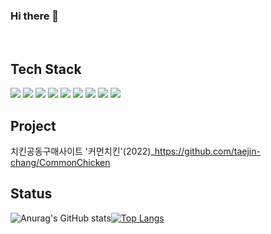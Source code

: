 ### Hi there 👋

<!--
**taejin-chang/taejin-chang** is a ✨ _special_ ✨ repository because its `README.md` (this file) appears on your GitHub profile.

Here are some ideas to get you started:

- 🔭 I’m currently working on ...
- 🌱 I’m currently learning ...
- 👯 I’m looking to collaborate on ...
- 🤔 I’m looking for help with ...
- 💬 Ask me about ...
- 📫 How to reach me: ...
- 😄 Pronouns: ...
- ⚡ Fun fact: ...
-->

<br>

## Tech Stack   <br>
<img src="https://img.shields.io/badge/Java-007396?style=flat&logo=java&logoColor=white"/> <img src="https://img.shields.io/badge/Spring-6DB33F?style=flat&logo=spring&logoColor=white"/> <img src="https://img.shields.io/badge/Maven-C71A36?style=flat&logo=apache%20maven&logoColor=white"/> <img src="https://img.shields.io/badge/HTML5-E34F26?style=flat&logo=HTML5&logoColor=white"/> <img src="https://img.shields.io/badge/CSS3-1572B6?style=flat&logo=CSS3&logoColor=white"/> <img src="https://img.shields.io/badge/JavaScript-F7DF1E?style=flat&logo=JavaScript&logoColor=black"/> <img src="https://img.shields.io/badge/BootStrap-7952B3?style=flat&logo=BootStrap&logoColor=white"/> <img src="https://img.shields.io/badge/jQuery-0769AD?style=flat&logo=jQuery&logoColor=white"/> <img src="https://img.shields.io/badge/Oracle-F80000?style=flat&logo=oracle&logoColor=white"/> 
<br>

## Project   <br>
치킨공동구매사이트 '커먼치킨'(2022)_https://github.com/taejin-chang/CommonChicken

## Status <br>  
![Anurag's GitHub stats](https://github-readme-stats.vercel.app/api?username=taejin-chang&show_icons=true&theme=default&hide=prs,issues)[![Top Langs](https://github-readme-stats.vercel.app/api/top-langs/?username=taejin-chang&layout=compact&langs_count=4)](https://github.com/anuraghazra/github-readme-stats)

